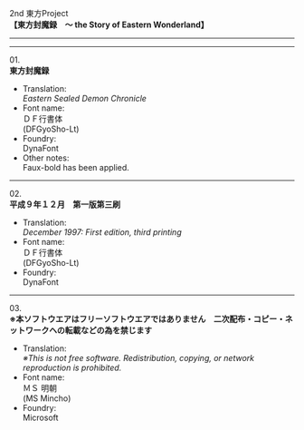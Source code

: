 2nd 東方Project  
**【東方封魔録　～ the Story of Eastern Wonderland】**

---  
---

01\.  
**東方封魔録**
  - Translation:  
*Eastern Sealed Demon Chronicle*
  - Font name:  
ＤＦ行書体  
(DFGyoSho-Lt)
  - Foundry:  
DynaFont
  - Other notes:  
Faux-bold has been applied.

---

02\.  
**平成９年１２月　第一版第三刷**
  - Translation:  
*December 1997: First edition, third printing*
  - Font name:  
ＤＦ行書体  
(DFGyoSho-Lt)
  - Foundry:  
DynaFont

---

03\.  
**※本ソフトウエアはフリーソフトウエアではありません　二次配布・コピー・ネットワークヘの転載などの為を禁じます**
  - Translation:  
*※This is not free software. Redistribution, copying, or network reproduction is prohibited.*
  - Font name:  
ＭＳ 明朝  
(MS Mincho)
  - Foundry:  
Microsoft
